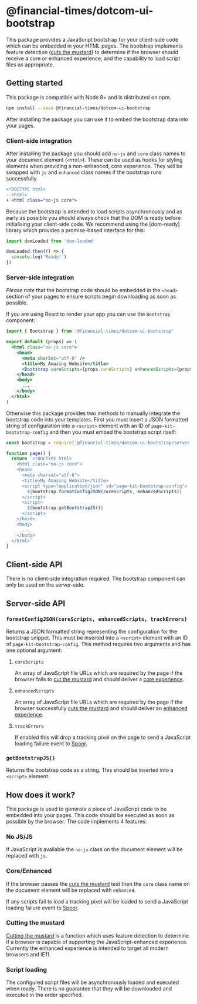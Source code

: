 # @financial-times/dotcom-ui-bootstrap

This package provides a JavaScript bootstrap for your client-side code which can be embedded in your HTML pages. The bootstrap implements feature detection ([cuts the mustard](#cutting-the-mustard)) to determine if the browser should receive a core or enhanced experience, and the capability to load script files as appropriate.


## Getting started

This package is compatible with Node 8+ and is distributed on npm.

```sh
npm install --save @financial-times/dotcom-ui-bootstrap
```

After installing the package you can use it to embed the bootstrap data into your pages.

### Client-side integration

After installing the package you should add `no-js` and `core` class names to your document element (`<html>`). These can be used as hooks for styling elements when providing a non-enhanced, core experience. They will be swapped with `js` and `enhanced` class names if the bootstrap runs successfully.

```diff
<!DOCTYPE html>
- <html>
+ <html class="no-js core">
```

Because the bootstrap is intended to load scripts asynchronously and as early as possible you should always check that the DOM is ready before initialising your client-side code. We recommend using the [dom-ready] library which provides a promise-based interface for this:

```js
import domLoaded from 'dom-loaded'

domLoaded.then(() => {
  console.log('Ready!')
})
```

[dom-loaded]: https://github.com/sindresorhus/dom-loaded

### Server-side integration

_Please note_ that the bootstrap code should be embedded in the `<head>` section of your pages to ensure scripts begin downloading as soon as possible.

If you are using React to render your app you can use the `Bootstrap` component:

```jsx
import { Bootstrap } from '@financial-times/dotcom-ui-bootstrap'

export default (props) => (
  <html class="no-js core">
    <head>
      <meta charSet="utf-8" />
      <title>My Amazing Website</title>
      <Bootstrap coreScripts={props.coreScripts} enhancedScripts={props.enhancedScripts} />
    </head>
    <body>
      ...
    </body>
  </html>
)
```

Otherwise this package provides two methods to manually integrate the bootstrap code into your templates. First you must insert a JSON formatted string of configuration into a `<script>` element with an ID of `page-kit-bootstrap-config` and then you must embed the bootstrap script itself:

```js
const bootstrap = require('@financial-times/dotcom-ui-bootstrap/server')

function page() {
  return `<!DOCTYPE html>
    <html class="no-js core">
    <head>
      <meta charset="utf-8">
      <title>My Amazing Website</title>
      <script type="application/json" id="page-kit-bootstrap-config">
        ${bootstrap.formatConfigJSON(coreScripts, enhancedScripts)}
      </script>
      <script>
        ${bootstrap.getBootstrapJS()}
      </script>
    </head>
    <body>
      ...
    </body>
  </html>`
}
```

## Client-side API

There is no client-side integration required. The bootstrap component can only be used on the server-side.


## Server-side API

### `formatConfigJSON(coreScripts, enhancedScripts, trackErrors)`

Returns a JSON formatted string representing the configuration for the bootstrap snippet. This must be inserted into a `<script>` element with an ID of `page-kit-bootstrap-config`. This method requires two arguments and has one optional argument:

1. `coreScripts`

    An array of JavaScript file URLs which are required by the page if the browser fails to [cut the mustard](#cutting-the-mustard) and should deliver a [core experience](#core-enhanced).

2. `enhancedScripts`

    An array of JavaScript file URLs which are required by the page if the browser successfully [cuts the mustard](#cutting-the-mustard) and should deliver an [enhanced experience](#core-enhanced).

3. `trackErrors`

    If enabled this will drop a tracking pixel on the page to send a JavaScript loading failure event to [Spoor].

[Spoor]: https://spoor-docs.herokuapp.com/

### `getBootstrapJS()`

Returns the bootstrap code as a string. This should be inserted into a `<script>` element.


## How does it work?

This package is used to generate a piece of JavaScript code to be embedded into your pages. This code should be executed as soon as possible by the browser. The code implements 4 features:

### No JS/JS

If JavaScript is available the `no-js` class on the document element will be replaced with `js`.

### Core/Enhanced

If the browser passes the [cuts the mustard](#cutting-the-mustard) test then the `core` class name on the document element will be replaced with `enhanced`.

If any scripts fail to load a tracking pixel will be loaded to send a JavaScript loading failure event to [Spoor].

[Spoor]: https://spoor-docs.herokuapp.com/

### Cutting the mustard

[Cutting the mustard] is a function which uses feature detection to determine if a browser is capable of supporting the JavaScript-enhanced experience. Currently the enhanced experience is intended to target all modern browsers and IE11.

[Cutting the mustard]: http://responsivenews.co.uk/post/18948466399/cutting-the-mustard

### Script loading

The configured script files will be asynchronously loaded and executed when ready. There is no guarantee that they will be downloaded and executed in the order specified.
